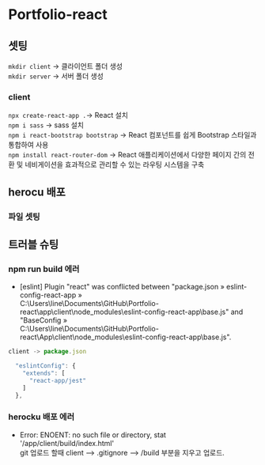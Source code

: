 # Portfolio-react
## 셋팅
`mkdir client` -> 클라이언트 폴더 생성   
`mkdir server` -> 서버 폴더 생성
### client
`npx create-react-app .`-> React 설치  
`npm i sass` -> sass 설치   
`npm i react-bootstrap bootstrap` -> React 컴포넌트를 쉽게 Bootstrap 스타일과 통합하여 사용   
`npm install react-router-dom` ->  React 애플리케이션에서 다양한 페이지 간의 전환 및 네비게이션을 효과적으로 관리할 수 있는 라우팅 시스템을 구축

## herocu 배포
### 파일 셋팅




## 트러블 슈팅
### npm run build 에러
- [eslint] Plugin "react" was conflicted between "package.json » eslint-config-react-app »     <br>C:\Users\line\Documents\GitHub\Portfolio-react\app\client\node_modules\eslint-config-react-app\base.js" and "BaseConfig » <br>C:\Users\line\Documents\GitHub\Portfolio-react\App\client\node_modules\eslint-config-react-app\base.js".<br>

```js
client -> package.json

  "eslintConfig": {
    "extends": [
      "react-app/jest"
    ]
  },
```
### herocku 배포 에러
- Error: ENOENT: no such file or directory, stat '/app/client/build/index.html'<br>
git 업로드 할때 client  -->  .gitignore -->  /build 부분을 지우고 업로드.<br>

